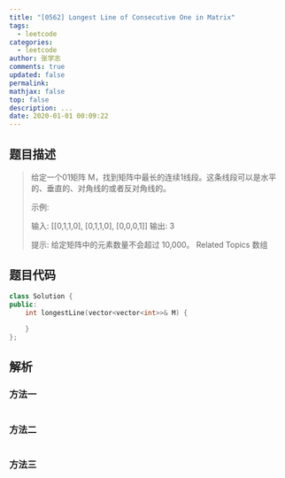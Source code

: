 ```yaml
---
title: "[0562] Longest Line of Consecutive One in Matrix"
tags:
  - leetcode
categories:
  - leetcode
author: 张学志
comments: true
updated: false
permalink:
mathjax: false
top: false
description: ...
date: 2020-01-01 00:09:22
---
```


## 题目描述

> 给定一个01矩阵 M，找到矩阵中最长的连续1线段。这条线段可以是水平的、垂直的、对角线的或者反对角线的。 
> 
> 示例: 
> 
> 输入:
> [[0,1,1,0],
> [0,1,1,0],
> [0,0,0,1]]
> 输出: 3
> 
> 
> 提示: 给定矩阵中的元素数量不会超过 10,000。 
> Related Topics 数组

## 题目代码

```cpp
class Solution {
public:
    int longestLine(vector<vector<int>>& M) {
        
    }
};
```

## 解析

### 方法一

```cpp

```

### 方法二

```cpp

```

### 方法三

```cpp

```

